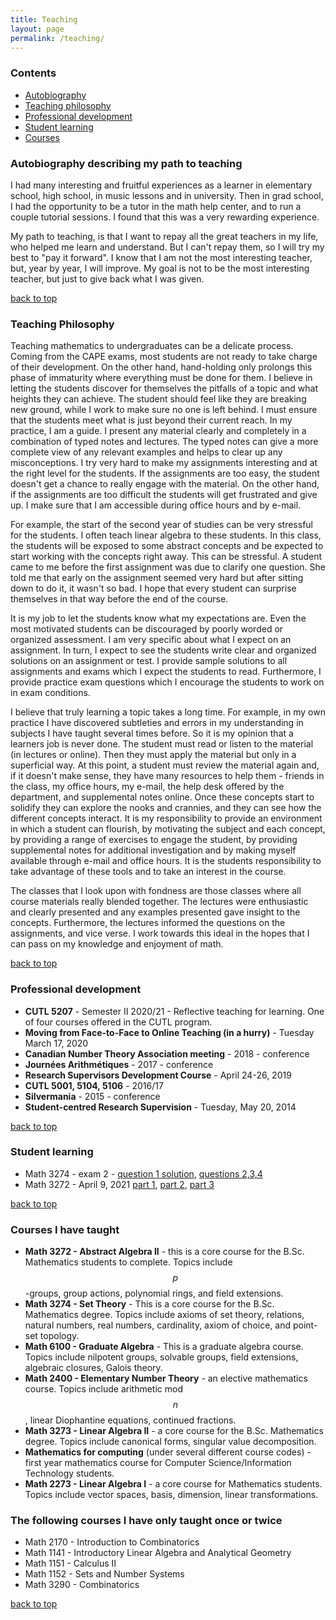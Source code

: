 ```yaml
---
title: Teaching
layout: page
permalink: /teaching/
---
```

### Contents
- [Autobiography](#autobiography-describing-my-path-to-teaching)
- [Teaching philosophy](#teaching-philosophy)
- [Professional development](#professional-development)
- [Student learning](#student-learning)
- [Courses](#courses-i-have-taught)


### Autobiography describing my path to teaching

I had many interesting and fruitful experiences as a learner in elementary school, high school, in music lessons and in university.
Then in grad school, I had the opportunity to be a tutor in the math help center, and to run a couple tutorial sessions. 
I found that this was a very rewarding experience.

My path to teaching, is that I want to repay all the great teachers in my life, who helped me learn and understand. But I can't repay them, so I will try my best to "pay it forward".
I know that I am not the most interesting teacher, but, year by year, I will improve.
My goal is not to be the most interesting teacher, but just to give back what I was given.

[back to top](#contents)

### Teaching Philosophy ###

Teaching mathematics to undergraduates can be a delicate process.  Coming from the CAPE exams, most students are not ready to take charge of their development.  On the other hand, hand-holding only prolongs this phase of immaturity where everything must be done for them.  I believe in letting the students discover for themselves the pitfalls of a topic and what heights they can achieve.  The student should feel like they are breaking new ground, while I work to make sure no one is left behind.  I must ensure that the students meet what is just beyond their current reach.  In my practice, I am a guide.  I present any material clearly and completely in a combination of typed notes and lectures.  The typed notes can give a more complete view of any relevant examples and helps to clear up any misconceptions.  I try very hard to make my assignments interesting and at the right level for the students.  If the assignments are too easy, the student doesn't get a chance to really engage with the material.  On the other hand, if the assignments are too difficult the students will get frustrated and give up.  I make sure that I am accessible during office hours and by e-mail.

For example, the start of the second year of studies can be very stressful for the students.  I often teach linear algebra to these students.  In this class, the students will be exposed to some abstract concepts and be expected to start working with the concepts right away.  This can be stressful.  A student came to me before the first assignment was due to clarify one question.  She told me that early on the assignment seemed very hard but after sitting down to do it, it wasn't so bad.  I hope that every student can surprise themselves in that way before the end of the course.

It is my job to let the students know what my expectations are.  Even the most motivated students can be discouraged by poorly worded or organized assessment.  I am very specific about what I expect on an assignment.  In turn, I expect to see the students write clear and organized solutions on an assignment or test.  I provide sample solutions to all assignments and exams which I expect the students to read.  Furthermore, I provide practice exam questions which I encourage the students to work on in exam conditions.

I believe that truly learning a topic takes a long time.  For example, in my own practice I have discovered subtleties and errors in my understanding in subjects I have taught several times before.  So it is my opinion that a learners job is never done.  The student must read or listen to the material (in lectures or online).  Then they must apply the material but only in a superficial way. At this point, a student must review the material again and, if it doesn't make sense, they have many resources to help them - friends in the class, my office hours, my e-mail, the help desk offered by the department, and supplemental notes online. Once these concepts start to solidify they can explore the nooks and crannies, and they can see how the different concepts interact.  It is my responsibility to provide an environment in which a student can flourish, by motivating the subject and each concept, by providing a range of exercises to engage the student, by providing supplemental notes for additional investigation and by making myself available through e-mail and office hours.  It is the students responsibility to take advantage of these tools and to take an interest in the course.

The classes that I look upon with fondness are those classes where all course materials really blended together.  The lectures were enthusiastic and clearly presented and any examples presented gave insight to the concepts.  Furthermore, the lectures informed the questions on the assignments, and vice verse. I work towards this ideal in the hopes that I can pass on my knowledge and enjoyment of math.

[back to top](#contents)

### Professional development

- **CUTL 5207** - Semester II 2020/21 - Reflective teaching for learning. One of four courses offered in the CUTL program.
- **Moving from Face-to-Face to Online Teaching (in a hurry)** - Tuesday March 17, 2020
- **Canadian Number Theory Association meeting** - 2018 - conference
- **Journées Arithmétiques** - 2017 - conference
- **Research Supervisors Development Course** -  April 24-26, 2019
- **CUTL 5001, 5104, 5106** - 2016/17
- **Silvermania** - 2015 - conference
- **Student-centred Research Supervision** - Tuesday, May 20, 2014

[back to top](#contents)

### Student learning
- Math 3274 - exam 2 -  [question 1 solution](https://youtu.be/AFnlRLZRGIY), [questions 2,3,4](https://youtu.be/LzliznkxCb8)
- Math 3272 - April 9, 2021 [part 1](https://youtu.be/D3zAe6UWEf0), [part 2](https://youtu.be/UZPcbu2XaDU), [part 3](https://youtu.be/C8AOcmQynjo)

[back to top](#contents)

### Courses I have taught

- **Math 3272 - Abstract Algebra II** - this is a core course for the B.Sc. Mathematics students to complete. Topics include $$ p $$-groups, group actions, polynomial rings, and field extensions.
- **Math 3274 - Set Theory** - This is a core course for the B.Sc. Mathematics degree. Topics include axioms of set theory, relations, natural numbers, real numbers, cardinality, axiom of choice, and point-set topology.
- **Math 6100 - Graduate Algebra** - This is a graduate algebra course. Topics include nilpotent groups, solvable groups, field extensions, algebraic closures, Galois theory.
- **Math 2400 - Elementary Number Theory** - an elective mathematics course. Topics include arithmetic mod $$ n $$, linear Diophantine equations, continued fractions.
- **Math 3273 - Linear Algebra II** - a core course for the B.Sc. Mathematics degree. Topics include canonical forms, singular value decomposition.
- **Mathematics for computing** (under several different course codes) - first year mathematics course for Computer Science/Information Technology students.
- **Math 2273 - Linear Algebra I** - a core course for Mathematics students. Topics include vector spaces, basis, dimension, linear transformations.

### The following courses I have only taught once or twice

- Math 2170 - Introduction to Combinatorics
- Math 1141 - Introductory Linear Algebra and Analytical Geometry
- Math 1151 - Calculus II
- Math 1152 - Sets and Number Systems
- Math 3290 - Combinatorics

[back to top](#contents)
